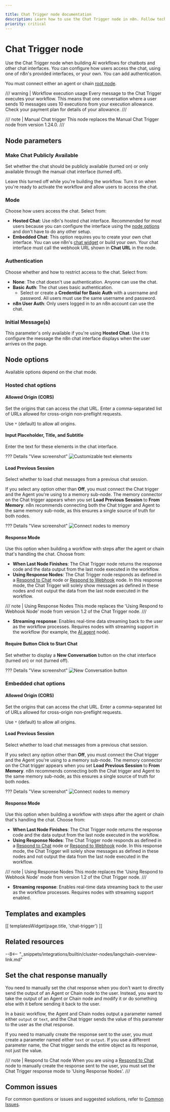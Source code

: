 ```yaml
---

title: Chat Trigger node documentation
description: Learn how to use the Chat Trigger node in n8n. Follow technical documentation to integrate Chat Trigger node into your workflows.
priority: critical
---
```


# Chat Trigger node

Use the Chat Trigger node when building AI workflows for chatbots and other chat interfaces. You can configure how users access the chat, using one of n8n's provided interfaces, or your own. You can add authentication.

You must connect either an agent or chain [root node](/integrations/builtin/cluster-nodes/root-nodes/index.md).

/// warning | Workflow execution usage
Every message to the Chat Trigger executes your workflow. This means that one conversation where a user sends 10 messages uses 10 executions from your execution allowance. Check your payment plan for details of your allowance.
///

/// note | Manual Chat trigger
This node replaces the Manual Chat Trigger node from version 1.24.0.
///

## Node parameters

### Make Chat Publicly Available

Set whether the chat should be publicly available (turned on) or only available through the manual chat interface (turned off).

Leave this turned off while you're building the workflow. Turn it on when you're ready to activate the workflow and allow users to access the chat.

### Mode

Choose how users access the chat. Select from:

* **Hosted Chat**: Use n8n's hosted chat interface. Recommended for most users because you can configure the interface using the [node options](#node-options) and don't have to do any other setup.
* **Embedded Chat**: This option requires you to create your own chat interface. You can use n8n's [chat widget](https://www.npmjs.com/package/@n8n/chat) or build your own. Your chat interface must call the webhook URL shown in **Chat URL** in the node.

### Authentication

Choose whether and how to restrict access to the chat. Select from:

* **None**: The chat doesn't use authentication. Anyone can use the chat.
* **Basic Auth**: The chat uses basic authentication.
	* Select or create a **Credential for Basic Auth** with a username and password. All users must use the same username and password.
* **n8n User Auth**: Only users logged in to an n8n account can use the chat.

### Initial Message(s)

This parameter's only available if you're using **Hosted Chat**. Use it to configure the message the n8n chat interface displays when the user arrives on the page.

## Node options

Available options depend on the chat mode.

### Hosted chat options

#### Allowed Origin (CORS)

Set the origins that can access the chat URL. Enter a comma-separated list of URLs allowed for cross-origin non-preflight requests.

Use `*` (default) to allow all origins.

#### Input Placeholder, Title, and Subtitle

Enter the text for these elements in the chat interface.

??? Details "View screenshot"
	![Customizable text elements](/_images/integrations/builtin/core-nodes/chat-trigger/hosted-text-elements.png)

#### Load Previous Session

Select whether to load chat messages from a previous chat session.

If you select any option other than **Off**, you must connect the Chat trigger and the Agent you're using to a memory sub-node. The memory connector on the Chat trigger appears when you set **Load Previous Session** to **From Memory**. n8n recommends connecting both the Chat trigger and Agent to the same memory sub-node, as this ensures a single source of truth for both nodes.

??? Details "View screenshot"
	![Connect nodes to memory](/_images/integrations/builtin/core-nodes/chat-trigger/connect-memory.png)

#### Response Mode

Use this option when building a workflow with steps after the agent or chain that's handling the chat. Choose from:

* **When Last Node Finishes**: The Chat Trigger node returns the response code and the data output from the last node executed in the workflow.
* **Using Response Nodes**: The Chat Trigger node responds as defined in a [Respond to Chat](/integrations/builtin/core-nodes/n8n-nodes-langchain.respondtochat.md) node or [Respond to Webhook](/integrations/builtin/core-nodes/n8n-nodes-base.respondtowebhook.md) node. In this response mode, the Chat Trigger will solely show messages as defined in these nodes and not output the data from the last node executed in the workflow.

/// note | Using Response Nodes
This mode replaces the 'Using Respond to Webhook Node' mode from version 1.2 of the Chat Trigger node.
///
* **Streaming response**: Enables real-time data streaming back to the user as the workflow processes. Requires nodes with streaming support in the workflow (for example, the [AI agent](/integrations/builtin/cluster-nodes/root-nodes/n8n-nodes-langchain.agent/index.md) node).

#### Require Button Click to Start Chat

Set whether to display a **New Conversation** button on the chat interface (turned on) or not (turned off).

??? Details "View screenshot"
	![New Conversation button](/_images/integrations/builtin/core-nodes/chat-trigger/new-conversation-button.png)


### Embedded chat options

#### Allowed Origin (CORS)

Set the origins that can access the chat URL. Enter a comma-separated list of URLs allowed for cross-origin non-preflight requests.

Use `*` (default) to allow all origins.

#### Load Previous Session

Select whether to load chat messages from a previous chat session.

If you select any option other than **Off**, you must connect the Chat trigger and the Agent you're using to a memory sub-node. The memory connector on the Chat trigger appears when you set **Load Previous Session** to **From Memory**. n8n recommends connecting both the Chat trigger and Agent to the same memory sub-node, as this ensures a single source of truth for both nodes.

??? Details "View screenshot"
	![Connect nodes to memory](/_images/integrations/builtin/core-nodes/chat-trigger/connect-memory.png)

#### Response Mode

Use this option when building a workflow with steps after the agent or chain that's handling the chat. Choose from:

* **When Last Node Finishes**: The Chat Trigger node returns the response code and the data output from the last node executed in the workflow.
* **Using Response Nodes**: The Chat Trigger node responds as defined in a [Respond to Chat](/integrations/builtin/core-nodes/n8n-nodes-langchain.respondtochat.md) node or [Respond to Webhook](/integrations/builtin/core-nodes/n8n-nodes-base.respondtowebhook.md) node. In this response mode, the Chat Trigger will solely show messages as defined in these nodes and not output the data from the last node executed in the workflow.

/// note | Using Response Nodes
This mode replaces the 'Using Respond to Webhook Node' mode from version 1.2 of the Chat Trigger node.
///
* **Streaming response**: Enables real-time data streaming back to the user as the workflow processes. Requires nodes with streaming support enabled.

## Templates and examples

<!-- see https://www.notion.so/n8n/Pull-in-templates-for-the-integrations-pages-37c716837b804d30a33b47475f6e3780 -->
[[ templatesWidget(page.title, 'chat-trigger') ]]

## Related resources

--8<-- "_snippets/integrations/builtin/cluster-nodes/langchain-overview-link.md"

## Set the chat response manually

You need to manually set the chat response when you don't want to directly send the output of an Agent or Chain node to the user. Instead, you want to take the output of an Agent or Chain node and modify it or do something else with it before sending it back to the user.

In a basic workflow, the Agent and Chain nodes output a parameter named either `output` or `text`, and the Chat trigger sends the value of this parameter to the user as the chat response. 

If you need to manually create the response sent to the user, you must create a parameter named either `text` or `output`. If you use a different parameter name, the Chat trigger sends the entire object as its response, not just the value.

/// note | Respond to Chat node
When you are using a [Respond to Chat](/integrations/builtin/core-nodes/n8n-nodes-langchain.respondtochat.md) node to manually create the response sent to the user, you must set the Chat Trigger response mode to 'Using Response Nodes'.
///

## Common issues

For common questions or issues and suggested solutions, refer to [Common Issues](/integrations/builtin/core-nodes/n8n-nodes-langchain.chattrigger/common-issues.md).
